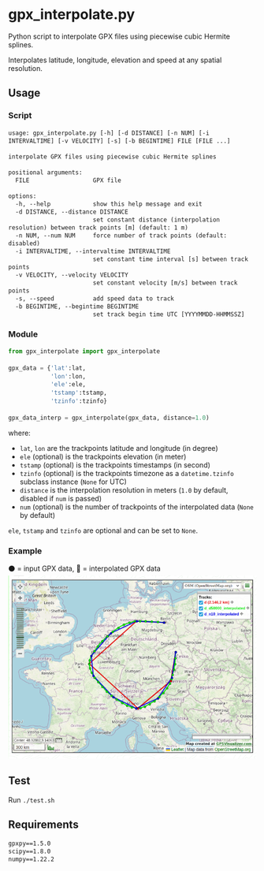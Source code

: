 # gpx_interpolate.py

Python script to interpolate GPX files using piecewise cubic Hermite splines.

Interpolates latitude, longitude, elevation and speed at any spatial resolution.

## Usage

### Script
```
usage: gpx_interpolate.py [-h] [-d DISTANCE] [-n NUM] [-i INTERVALTIME] [-v VELOCITY] [-s] [-b BEGINTIME] FILE [FILE ...]

interpolate GPX files using piecewise cubic Hermite splines

positional arguments:
  FILE                  GPX file

options:
  -h, --help            show this help message and exit
  -d DISTANCE, --distance DISTANCE
                        set constant distance (interpolation resolution) between track points [m] (default: 1 m)
  -n NUM, --num NUM     force number of track points (default: disabled)
  -i INTERVALTIME, --intervaltime INTERVALTIME
                        set constant time interval [s] between track points
  -v VELOCITY, --velocity VELOCITY
                        set constant velocity [m/s] between track points
  -s, --speed           add speed data to track
  -b BEGINTIME, --begintime BEGINTIME
                        set track begin time UTC [YYYYMMDD-HHMMSSZ]
```

### Module
```python
from gpx_interpolate import gpx_interpolate

gpx_data = {'lat':lat,
            'lon':lon,
            'ele':ele,
            'tstamp':tstamp,
            'tzinfo':tzinfo}

gpx_data_interp = gpx_interpolate(gpx_data, distance=1.0)
```

where:
* `lat`, `lon` are the trackpoints latitude and longitude (in degree)
* `ele` (optional) is the trackpoints elevation (in meter)
* `tstamp` (optional) is the trackpoints timestamps (in second)
* `tzinfo` (optional) is the trackpoints timezone as a `datetime.tzinfo` subclass instance (`None` for UTC)
* `distance` is the interpolation resolution in meters (`1.0` by default, disabled if `num` is passed)
* `num` (optional) is the number of trackpoints of the interpolated data (`None` by default)

`ele`, `tstamp` and `tzinfo` are optional and can be set to `None`.

### Example
:black_circle: = input GPX data, :red_circle: = interpolated GPX data  
![plot.png](plot.png)

## Test

Run `./test.sh`

## Requirements

```
gpxpy==1.5.0
scipy==1.8.0
numpy==1.22.2
```

